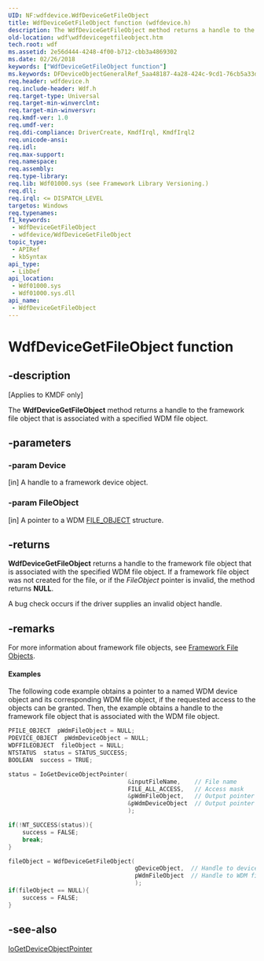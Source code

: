 ```yaml
---
UID: NF:wdfdevice.WdfDeviceGetFileObject
title: WdfDeviceGetFileObject function (wdfdevice.h)
description: The WdfDeviceGetFileObject method returns a handle to the framework file object that is associated with a specified WDM file object.
old-location: wdf\wdfdevicegetfileobject.htm
tech.root: wdf
ms.assetid: 2e56d444-4248-4f00-b712-cbb3a4869302
ms.date: 02/26/2018
keywords: ["WdfDeviceGetFileObject function"]
ms.keywords: DFDeviceObjectGeneralRef_5aa48187-4a28-424c-9cd1-76cb5a33dc75.xml, WdfDeviceGetFileObject, WdfDeviceGetFileObject method, kmdf.wdfdevicegetfileobject, wdf.wdfdevicegetfileobject, wdfdevice/WdfDeviceGetFileObject
req.header: wdfdevice.h
req.include-header: Wdf.h
req.target-type: Universal
req.target-min-winverclnt: 
req.target-min-winversvr: 
req.kmdf-ver: 1.0
req.umdf-ver: 
req.ddi-compliance: DriverCreate, KmdfIrql, KmdfIrql2
req.unicode-ansi: 
req.idl: 
req.max-support: 
req.namespace: 
req.assembly: 
req.type-library: 
req.lib: Wdf01000.sys (see Framework Library Versioning.)
req.dll: 
req.irql: <= DISPATCH_LEVEL
targetos: Windows
req.typenames: 
f1_keywords:
 - WdfDeviceGetFileObject
 - wdfdevice/WdfDeviceGetFileObject
topic_type:
 - APIRef
 - kbSyntax
api_type:
 - LibDef
api_location:
 - Wdf01000.sys
 - Wdf01000.sys.dll
api_name:
 - WdfDeviceGetFileObject
---
```


# WdfDeviceGetFileObject function


## -description

<p class="CCE_Message">[Applies to KMDF only]</p>

The <b>WdfDeviceGetFileObject</b> method returns a handle to the framework file object that is associated with a specified WDM file object.

## -parameters

### -param Device 

[in]
A handle to a framework device object.

### -param FileObject 

[in]
A pointer to a WDM <a href="/windows-hardware/drivers/ddi/wdm/ns-wdm-_file_object">FILE_OBJECT</a> structure.

## -returns

<b>WdfDeviceGetFileObject</b> returns a handle to the framework file object that is associated with the specified WDM file object. If a framework file object was not created for the file, or if the <i>FileObject</i> pointer is invalid, the method returns <b>NULL</b>.

A bug check occurs if the driver supplies an invalid object handle.

## -remarks

For more information about framework file objects, see <a href="/windows-hardware/drivers/wdf/framework-file-objects">Framework File Objects</a>.


#### Examples

The following code example obtains a pointer to a named WDM device object and its corresponding WDM file object, if the requested access to the objects can be granted. Then, the example obtains a handle to the framework file object that is associated with the WDM file object.

```cpp
PFILE_OBJECT  pWdmFileObject = NULL;
PDEVICE_OBJECT  pWdmDeviceObject = NULL;
WDFFILEOBJECT  fileObject = NULL;
NTSTATUS  status = STATUS_SUCCESS;
BOOLEAN  success = TRUE;

status = IoGetDeviceObjectPointer(
                                  &inputFileName,    // File name 
                                  FILE_ALL_ACCESS,   // Access mask
                                  &pWdmFileObject,   // Output pointer of WDM file object
                                  &pWdmDeviceObject  // Output pointer of WDM device object
                                  );

if(!NT_SUCCESS(status)){
    success = FALSE;
    break;
}

fileObject = WdfDeviceGetFileObject(
                                    gDeviceObject,  // Handle to device object
                                    pWdmFileObject  // Handle to WDM file object
                                    );
if(fileObject == NULL){
    success = FALSE;
}
```

## -see-also

<a href="/windows-hardware/drivers/ddi/wdm/nf-wdm-iogetdeviceobjectpointer">IoGetDeviceObjectPointer</a>
